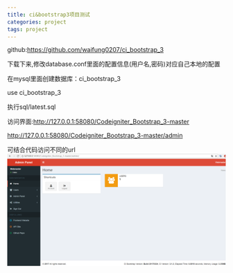 ```yaml
---
title: ci&bootstrap3项目测试
categories: project
tags: project
---
```




github:https://github.com/waifung0207/ci_bootstrap_3

下载下来,修改database.conf里面的配置信息(用户名,密码)对应自己本地的配置

在mysql里面创建数据库：ci_bootstrap_3

use ci_bootstrap_3

执行sql/latest.sql

访问界面:http://127.0.0.1:58080/Codeigniter_Bootstrap_3-master

http://127.0.0.1:58080/Codeigniter_Bootstrap_3-master/admin

可结合代码访问不同的url
![img](/img/demo/ci_bootstrap_3_demo-1.png)